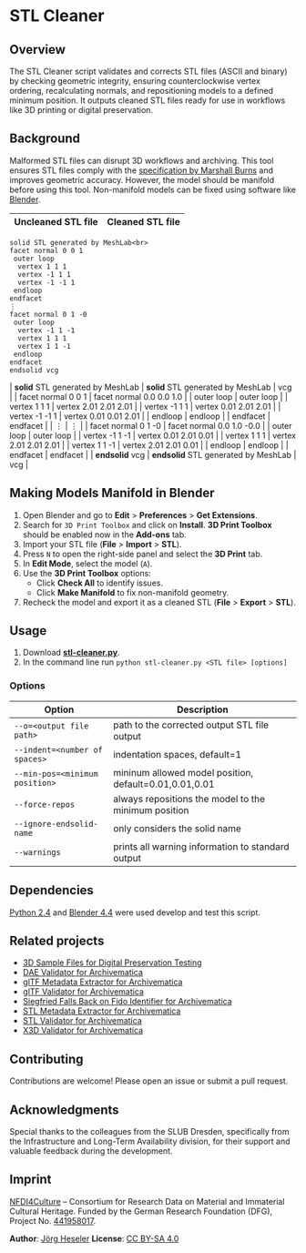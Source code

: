 # STL Cleaner

## Overview

The STL Cleaner script validates and corrects STL files (ASCII and binary) by checking geometric integrity, ensuring counterclockwise vertex ordering, recalculating normals, and repositioning models to a defined minimum position. It outputs cleaned STL files ready for use in workflows like 3D printing or digital preservation.

## Background

Malformed STL files can disrupt 3D workflows and archiving. This tool ensures STL files comply with the [specification by Marshall Burns](https://www.fabbers.com/tech/STL_Format) and improves geometric accuracy. However, the model should be manifold before using this tool. Non-manifold models can be fixed using software like [Blender](https://www.blender.org/).

| Uncleaned STL file | Cleaned STL file |
| ------------------ | ---------------- |

```
solid STL generated by MeshLab<br>
facet normal 0 0 1
 outer loop
  vertex 1 1 1
  vertex -1 1 1
  vertex -1 -1 1
 endloop
endfacet
⋮
facet normal 0 1 -0
 outer loop
  vertex -1 1 -1
  vertex 1 1 1
  vertex 1 1 -1
 endloop
endfacet
endsolid vcg
```

| **solid** STL generated by MeshLab | **solid** STL generated by MeshLab \| vcg |
| facet normal 0 0 1 | facet normal 0.0 0.0 1.0 |
| outer loop | outer loop |
| vertex 1 1 1 | vertex 2.01 2.01 2.01 |
| vertex -1 1 1 | vertex 0.01 2.01 2.01 |
| vertex -1 -1 1 | vertex 0.01 0.01 2.01 |
| endloop | endloop |
| endfacet | endfacet |
| ⋮ | ⋮ |
| facet normal 0 1 -0 | facet normal 0.0 1.0 -0.0 |
| outer loop | outer loop |
| vertex -1 1 -1 | vertex 0.01 2.01 0.01 |
| vertex 1 1 1 | vertex 2.01 2.01 2.01 |
| vertex 1 1 -1 | vertex 2.01 2.01 0.01 |
| endloop | endloop |
| endfacet | endfacet |
| **endsolid** vcg | **endsolid** STL generated by MeshLab \| vcg |

## Making Models Manifold in Blender

1. Open Blender and go to **Edit** > **Preferences** > **Get Extensions**.
2. Search for `3D Print Toolbox` and click on **Install**. **3D Print Toolbox** should be enabled now in the **Add-ons** tab.
3. Import your STL file (**File** > **Import** > **STL**).
4. Press `N` to open the right-side panel and select the **3D Print** tab.
5. In **Edit Mode**, select the model (`A`).
6. Use the **3D Print Toolbox** options:
   - Click **Check All** to identify issues.
   - Click **Make Manifold** to fix non-manifold geometry.
7. Recheck the model and export it as a cleaned STL (**File** > **Export** > **STL**).

## Usage

1. Download [**stl-cleaner.py**](./src/stl-cleaner.py).
2. In the command line run `python stl-cleaner.py <STL file> [options]`

### Options

| Option                         | Description                                            |
| ------------------------------ | ------------------------------------------------------ |
| `--o=<output file path>`       | path to the corrected output STL file output           |
| `--indent=<number of spaces>`  | indentation spaces, default=1                          |
| `--min-pos=<minimum position>` | mininum allowed model position, default=0.01,0.01,0.01 |
| `--force-repos`                | always repositions the model to the minimum position   |
| `--ignore-endsolid-name`       | only considers the solid name                          |
| `--warnings`                   | prints all warning information to standard output      |

## Dependencies

[Python 2.4](https://www.python.org/download/releases/2.4/) and [Blender 4.4](https://www.blender.org/download/releases/4-4/) were used develop and test this script.

## Related projects

- [3D Sample Files for Digital Preservation Testing](https://github.com/JoergHeseler/3d-sample-files-for-digital-preservation-testing)
- [DAE Validator for Archivematica](https://github.com/JoergHeseler/dae-validator-for-archivematica)
- [glTF Metadata Extractor for Archivematica](https://github.com/JoergHeseler/gltf-metadata-extractor-for-archivematica)
- [glTF Validator for Archivematica](https://github.com/JoergHeseler/gltf-validator-for-archivematica)
- [Siegfried Falls Back on Fido Identifier for Archivematica](https://github.com/JoergHeseler/siegfried-falls-back-on-fido-identifier-for-archivematica)
- [STL Metadata Extractor for Archivematica](https://github.com/JoergHeseler/stl-metadata-extractor-for-archivematica)
- [STL Validator for Archivematica](https://github.com/JoergHeseler/stl-validator-for-archivematica)
- [X3D Validator for Archivematica](https://github.com/JoergHeseler/x3d-validator-for-archivematica)

## Contributing

Contributions are welcome! Please open an issue or submit a pull request.

## Acknowledgments

Special thanks to the colleagues from the SLUB Dresden, specifically from the Infrastructure and Long-Term Availability division, for their support and valuable feedback during the development.

## Imprint

[NFDI4Culture](https://nfdi4culture.de/) – Consortium for Research Data on Material and Immaterial Cultural Heritage.
Funded by the German Research Foundation (DFG), Project No. [441958017](https://gepris.dfg.de/gepris/projekt/441958017).

**Author**: [Jörg Heseler](https://orcid.org/0000-0002-1497-627X)
**License**: [CC BY-SA 4.0](https://creativecommons.org/licenses/by-sa/4.0/)

```

```

